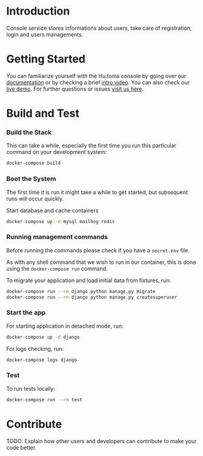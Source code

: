# Introduction 
Console service stores informations about users, take care of registration, login and users managements. 


# Getting Started
You can familiarize yourself with the Hu:toma console by going over our [documentation](https://help.hutoma.ai/) or by checking a brief [intro video](https://www.youtube.com/watch?v=uFj73npjhbk). You can also check our [live demo](https://console.hutoma.ai/accounts/login). For further questions or issues [visit us here](https://community.hutoma.ai/).

# Build and Test

### Build the Stack

This can take a while, especially the first time you run this particular command on your development system:

```bash
docker-compose build
```

### Boot the System

The first time it is run it might take a while to get started, but subsequent runs will occur quickly.

Start database and cache containers

```bash
docker-compose up -d mysql mailhog redis
```

### Running management commands

Before running the commands please check if you have a `secret.env` file. 

As with any shell command that we wish to run in our container, this is done using the `docker-compose run` command.

To migrate your application and load initial data from fixtures, run:

```bash
docker-compose run --rm django python manage.py migrate
docker-compose run --rm django python manage.py createsuperuser
```

### Start the app

For starting application in detached mode, run:

```bash
docker-compose up -d django
```

For logs checking, run:

```bash
docker-compose logs django
```

### Test

To run tests locally:

```bash
docker-compose run --rm test
```

# Contribute
TODO: Explain how other users and developers can contribute to make your code better. 


